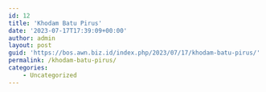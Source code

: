 ```yaml
---
id: 12
title: 'Khodam Batu Pirus'
date: '2023-07-17T17:39:09+00:00'
author: admin
layout: post
guid: 'https://bos.awn.biz.id/index.php/2023/07/17/khodam-batu-pirus/'
permalink: /khodam-batu-pirus/
categories:
    - Uncategorized
---
```


